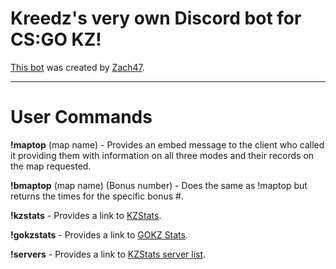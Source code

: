 # Kreedz's very own Discord bot for CS:GO KZ!

[This bot](https://github.com/Zach47/discord_bot/blob/master/discordbot.js) was created by [Zach47](http://steamcommunity.com/id/zach47).

____
# User Commands

**!maptop** (map name) - Provides an embed message to the client who called it providing them with information on all three modes and their records on the map requested.

**!bmaptop** (map name) (Bonus number) - Does the same as !maptop but returns the times for the specific bonus #.

**!kzstats** - Provides a link to [KZStats](http://www.kzstats.com/).

**!gokzstats** - Provides a link to [GOKZ Stats](https://www.jacobwbarrett.com/kreedz/gokzstats.html).

**!servers** - Provides a link to [KZStats server list](http://www.kzstats.com/servers/).
